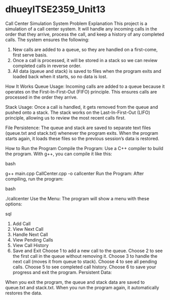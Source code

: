 # dhueyITSE2359_Unit13
Call Center Simulation System
Problem Explanation
This project is a simulation of a call center system. It will handle any incoming calls in the order that they arrive, process the call, and keep a history of any completed calls. The system ensures the following:
1. New calls are added to a queue, so they are handled on a first-come, first serve basis.
2. Once a call is processed, it will be stored in a stack so we can review completed calls in reverse order.
3. All data (queue and stack) is saved to files when the program exits and loaded back when it starts, so no data is lost.

How It Works
Queue Usage:
Incoming calls are added to a queue because it operates on the First-In-First-Out (FIFO) principle. This ensures calls are processed in the order they arrive.

Stack Usage:
Once a call is handled, it gets removed from the queue and pushed onto a stack. The stack works on the Last-In-First-Out (LIFO) principle, allowing us to review the most recent calls first.

File Persistence:
The queue and stack are saved to separate text files (queue.txt and stack.txt) whenever the program exits. When the program starts again, it loads these files so the previous session’s data is restored.

How to Run the Program
Compile the Program: Use a C++ compiler to build the program. With g++, you can compile it like this:

bash

g++ main.cpp CallCenter.cpp -o callcenter
Run the Program: After compiling, run the program:

bash

./callcenter
Use the Menu: The program will show a menu with these options:

sql

1. Add Call
2. View Next Call
3. Handle Next Call
4. View Pending Calls
5. View Call History
6. Save and Exit
Choose 1 to add a new call to the queue.
Choose 2 to see the first call in the queue without removing it.
Choose 3 to handle the next call (moves it from queue to stack).
Choose 4 to see all pending calls.
Choose 5 to see completed call history.
Choose 6 to save your progress and exit the program.
Persistent Data:

When you exit the program, the queue and stack data are saved to queue.txt and stack.txt.
When you run the program again, it automatically restores the data.